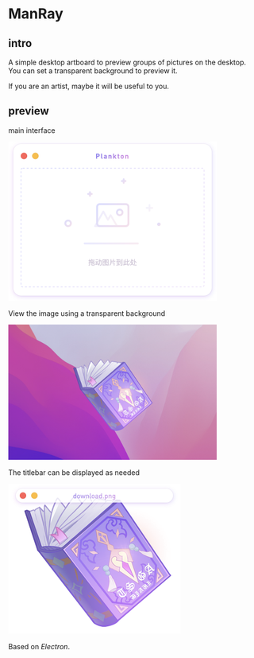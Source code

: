 # ManRay

## intro
A simple desktop artboard to preview groups of pictures on the desktop. You can set a transparent background to preview it.

If you are an artist, maybe it will be useful to you.


## preview

 main interface
 
<img src="assets/preview-01@2x.png" width=420 >

View the image using a transparent background

<img src="assets/preview-02@2x.png" width=420 >

The titlebar can be displayed as needed

<img src="assets/preview-03@2x.png" width=347 >






Based on *Electron*.

